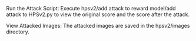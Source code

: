 Run the Attack Script: Execute hpsv2/add attack to reward model/add attack to HPSv2.py to view the original score and the score after the attack.

View Attacked Images: The attacked images are saved in the hpsv2/images directory.
